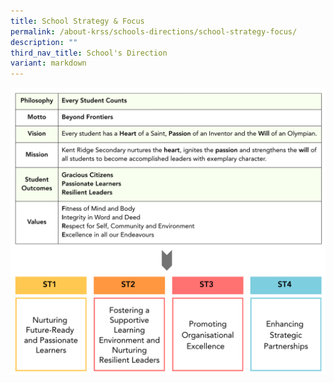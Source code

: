```yaml
---
title: School Strategy & Focus
permalink: /about-krss/schools-directions/school-strategy-focus/
description: ""
third_nav_title: School's Direction
variant: markdown
---
```

![School_Strategy_Focus](/images/School_Strategy_Focus.png)